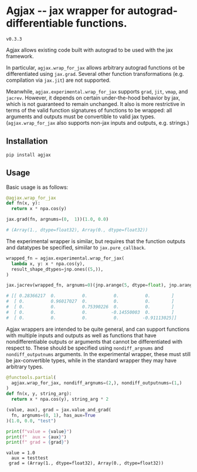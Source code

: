 # Agjax -- jax wrapper for autograd-differentiable functions.
`v0.3.3`

Agjax allows existing code built with autograd to be used with the jax framework.

In particular, `agjax.wrap_for_jax` allows arbitrary autograd functions ot be differentiated using `jax.grad`. Several other function transformations (e.g. compilation via `jax.jit`) are not supported.

Meanwhile, `agjax.experimental.wrap_for_jax` supports `grad`, `jit`, `vmap`, and `jacrev`. However, it depends on certain under-the-hood behavior by jax, which is not guaranteed to remain unchanged. It also is more restrictive in terms of the valid function signatures of functions to be wrapped: all arguments and outputs must be convertible to valid jax types. (`agjax.wrap_for_jax` also supports non-jax inputs and outputs, e.g. strings.)

## Installation
```
pip install agjax
```

## Usage
Basic usage is as follows:
```python
@agjax.wrap_for_jax
def fn(x, y):
  return x * npa.cos(y)

jax.grad(fn, argnums=(0,  1))(1.0, 0.0)

# (Array(1., dtype=float32), Array(0., dtype=float32))
```

The experimental wrapper is similar, but requires that the function outputs and datatypes be specified, simiilar to `jax.pure_callback`.
```python
wrapped_fn = agjax.experimental.wrap_for_jax(
  lambda x, y: x * npa.cos(y),
  result_shape_dtypes=jnp.ones((5,)),
)

jax.jacrev(wrapped_fn, argnums=0)(jnp.arange(5, dtype=float), jnp.arange(5, 10, dtype=float))

# [[ 0.28366217  0.          0.          0.          0.        ]
#  [ 0.          0.96017027  0.          0.          0.        ]
#  [ 0.          0.          0.75390226  0.          0.        ]
#  [ 0.          0.          0.         -0.14550003  0.        ]
#  [ 0.          0.          0.          0.         -0.91113025]]
```

Agjax wrappers are intended to be quite general, and can support functions with multiple inputs and outputs as well as functions that have nondifferentiable outputs or arguments that cannot be differentiated with respect to. These should be specified using `nondiff_argnums` and `nondiff_outputnums` arguments. In the experimental wrapper, these must still be jax-convertible types, while in the standard wrapper they may have arbitrary types.

```python
@functools.partial(
  agjax.wrap_for_jax, nondiff_argnums=(2,), nondiff_outputnums=(1,)
)
def fn(x, y, string_arg):
  return x * npa.cos(y), string_arg * 2

(value, aux), grad = jax.value_and_grad(
  fn, argnums=(0, 1), has_aux=True
)(1.0, 0.0, "test")

print(f"value = {value}")
print(f"  aux = {aux}")
print(f" grad = {grad}")
```
```
value = 1.0
  aux = testtest
 grad = (Array(1., dtype=float32), Array(0., dtype=float32))
```
